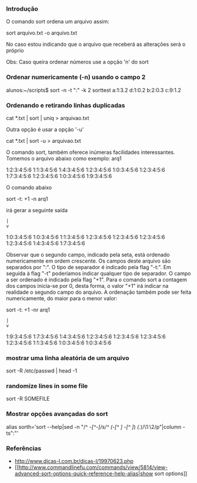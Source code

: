 ### Introdução

O comando sort ordena um arquivo assim:

sort arquivo.txt -o arquivo.txt

No caso estou indicando que o arquivo que receberá as alterações será
o próprio

Obs: Caso queira ordenar números use a opção 'n' do sort
### Ordenar numericamente (-n) usando o campo 2

alunos:~/scripts$ sort -n -t ":" -k 2 sorttest
a:1:3.2
d:1:0.2
b:2:0.3
c:9:1.2


### Ordenando e retirando linhas duplicadas

cat *.txt | sort | uniq > arquivao.txt

Outra opção é usar a opção '-u'

cat *.txt | sort -u > arquivao.txt



O comando sort, também oferece inúmeras facilidades interessantes.
Tomemos o arquivo abaixo como exemplo: arq1

  1:2:3:4:5:6
  1:1:3:4:5:6
  1:4:3:4:5:6
  1:2:3:4:5:6
  1:0:3:4:5:6
  1:2:3:4:5:6
  1:7:3:4:5:6
  1:2:3:4:5:6
  1:0:3:4:5:6
  1:9:3:4:5:6


O comando abaixo


  sort -t: +1 -n arq1

irá gerar a seguinte saída

    |
    v
  1:0:3:4:5:6
  1:0:3:4:5:6
  1:1:3:4:5:6
  1:2:3:4:5:6
  1:2:3:4:5:6
  1:2:3:4:5:6
  1:2:3:4:5:6
  1:4:3:4:5:6
  1:7:3:4:5:6


Observar que o segundo campo, indicado pela seta, está ordenado
numericamente em ordem crescente. Os campos deste arquivo são
separados por ":". O tipo de separador é indicado pela flag "-t:". Em
seguida à flag "-t" poderíamos indicar qualquer tipo de separador. O
campo a ser ordenado é indicado pela flag "+1". Para o comando sort a
contagem dos campos inicia-se por 0, desta forma, o valor "+1" irá
indicar na realidade o segundo campo do arquivo. A ordenação também
pode ser feita numericamente, do maior para o menor valor:

   sort -t: +1 -nr arq1

    |
    v
  1:9:3:4:5:6
  1:7:3:4:5:6
  1:4:3:4:5:6
  1:2:3:4:5:6
  1:2:3:4:5:6
  1:2:3:4:5:6
  1:2:3:4:5:6
  1:1:3:4:5:6
  1:0:3:4:5:6
  1:0:3:4:5:6


### mostrar uma linha aleatória de um arquivo

sort -R /etc/passwd | head -1

### randomize lines in some file

sort -R SOMEFILE


### Mostrar opções avançadas do sort

alias sorth='sort --help|sed -n "/^ *-[^-]/s/^ *\(-[^ ]* -[^ ]*\) *\(.*\)/\1:\2/p"|column -ts":"'

### Referências
* http://www.dicas-l.com.br/dicas-l/19970623.php
* [[http://www.commandlinefu.com/commands/view/5814/view-advanced-sort-options-quick-reference-help-alias|show sort options]]